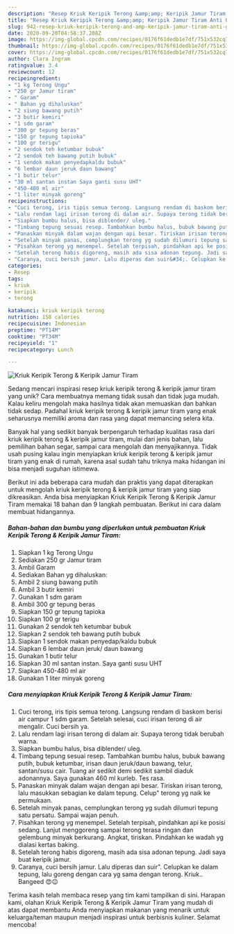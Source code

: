 ```yaml
---
description: "Resep Kriuk Keripik Terong &amp;amp; Keripik Jamur Tiram Anti Gagal"
title: "Resep Kriuk Keripik Terong &amp;amp; Keripik Jamur Tiram Anti Gagal"
slug: 942-resep-kriuk-keripik-terong-and-amp-keripik-jamur-tiram-anti-gagal
date: 2020-09-20T04:58:37.208Z
image: https://img-global.cpcdn.com/recipes/0176f61dedb1e7df/751x532cq70/kriuk-keripik-terong-keripik-jamur-tiram-foto-resep-utama.jpg
thumbnail: https://img-global.cpcdn.com/recipes/0176f61dedb1e7df/751x532cq70/kriuk-keripik-terong-keripik-jamur-tiram-foto-resep-utama.jpg
cover: https://img-global.cpcdn.com/recipes/0176f61dedb1e7df/751x532cq70/kriuk-keripik-terong-keripik-jamur-tiram-foto-resep-utama.jpg
author: Clara Ingram
ratingvalue: 3.4
reviewcount: 12
recipeingredient:
- "1 kg Terong Ungu"
- "250 gr Jamur tiram"
- " Garam"
- " Bahan yg dihaluskan"
- "2 siung bawang putih"
- "3 butir kemiri"
- "1 sdm garam"
- "300 gr tepung beras"
- "150 gr tepung tapioka"
- "100 gr terigu"
- "2 sendok teh ketumbar bubuk"
- "2 sendok teh bawang putih bubuk"
- "1 sendok makan penyedapkaldu bubuk"
- "6 lembar daun jeruk daun bawang"
- "1 butir telur"
- "30 ml santan instan Saya ganti susu UHT"
- "450-480 ml air"
- "1 liter minyak goreng"
recipeinstructions:
- "Cuci terong, iris tipis semua terong. Langsung rendam di baskom berisi air campur 1 sdm garam. Setelah selesai, cuci irisan terong di air mengalir. Cuci bersih ya."
- "Lalu rendam lagi irisan terong di dalam air. Supaya terong tidak berubah warna."
- "Siapkan bumbu halus, bisa diblender/ uleg."
- "Timbang tepung sesuai resep. Tambahkan bumbu halus, bubuk bawang putih, bubuk ketumbar, irisan daun jeruk/daun bawang, telur, santan/susu cair. Tuang air sedikit demi sedikit sambil diaduk adonannya. Saya gunakan 460 ml kurleb. Tes rasa."
- "Panaskan minyak dalam wajan dengan api besar. Tiriskan irisan terong, lalu masukkan sebagian ke dalam tepung. Celup&#34; terong yg naik ke permukaan."
- "Setelah minyak panas, cemplungkan terong yg sudah dilumuri tepung satu persatu. Sampai wajan penuh."
- "Pisahkan terong yg menempel. Setelah terpisah, pindahkan api ke posisi sedang. Lanjut menggoreng sampai terong terasa ringan dan gelembung minyak berkurang. Angkat, tiriskan. Pindahkan ke wadah yg dialasi kertas baking."
- "Setelah terong habis digoreng, masih ada sisa adonan tepung. Jadi saya buat keripik jamur."
- "Caranya, cuci bersih jamur. Lalu diperas dan suir&#34;. Celupkan ke dalam tepung, lalu goreng dengan cara yg sama dengan terong. Kriuk.. Bangeed 😍😉"
categories:
- Resep
tags:
- kriuk
- keripik
- terong

katakunci: kriuk keripik terong 
nutrition: 158 calories
recipecuisine: Indonesian
preptime: "PT14M"
cooktime: "PT34M"
recipeyield: "1"
recipecategory: Lunch

---
```



![Kriuk Keripik Terong &amp; Keripik Jamur Tiram](https://img-global.cpcdn.com/recipes/0176f61dedb1e7df/751x532cq70/kriuk-keripik-terong-keripik-jamur-tiram-foto-resep-utama.jpg)

Sedang mencari inspirasi resep kriuk keripik terong &amp; keripik jamur tiram yang unik? Cara membuatnya memang tidak susah dan tidak juga mudah. Kalau keliru mengolah maka hasilnya tidak akan memuaskan dan bahkan tidak sedap. Padahal kriuk keripik terong &amp; keripik jamur tiram yang enak seharusnya memiliki aroma dan rasa yang dapat memancing selera kita.

Banyak hal yang sedikit banyak berpengaruh terhadap kualitas rasa dari kriuk keripik terong &amp; keripik jamur tiram, mulai dari jenis bahan, lalu pemilihan bahan segar, sampai cara mengolah dan menyajikannya. Tidak usah pusing kalau ingin menyiapkan kriuk keripik terong &amp; keripik jamur tiram yang enak di rumah, karena asal sudah tahu triknya maka hidangan ini bisa menjadi suguhan istimewa.




Berikut ini ada beberapa cara mudah dan praktis yang dapat diterapkan untuk mengolah kriuk keripik terong &amp; keripik jamur tiram yang siap dikreasikan. Anda bisa menyiapkan Kriuk Keripik Terong &amp; Keripik Jamur Tiram memakai 18 bahan dan 9 langkah pembuatan. Berikut ini cara dalam membuat hidangannya.

<!--inarticleads1-->

##### Bahan-bahan dan bumbu yang diperlukan untuk pembuatan Kriuk Keripik Terong &amp; Keripik Jamur Tiram:

1. Siapkan 1 kg Terong Ungu
1. Sediakan 250 gr Jamur tiram
1. Ambil  Garam
1. Sediakan  Bahan yg dihaluskan:
1. Ambil 2 siung bawang putih
1. Ambil 3 butir kemiri
1. Gunakan 1 sdm garam
1. Ambil 300 gr tepung beras
1. Siapkan 150 gr tepung tapioka
1. Siapkan 100 gr terigu
1. Gunakan 2 sendok teh ketumbar bubuk
1. Siapkan 2 sendok teh bawang putih bubuk
1. Siapkan 1 sendok makan penyedap/kaldu bubuk
1. Siapkan 6 lembar daun jeruk/ daun bawang
1. Gunakan 1 butir telur
1. Siapkan 30 ml santan instan. Saya ganti susu UHT
1. Siapkan 450-480 ml air
1. Gunakan 1 liter minyak goreng




<!--inarticleads2-->

##### Cara menyiapkan Kriuk Keripik Terong &amp; Keripik Jamur Tiram:

1. Cuci terong, iris tipis semua terong. Langsung rendam di baskom berisi air campur 1 sdm garam. Setelah selesai, cuci irisan terong di air mengalir. Cuci bersih ya.
1. Lalu rendam lagi irisan terong di dalam air. Supaya terong tidak berubah warna.
1. Siapkan bumbu halus, bisa diblender/ uleg.
1. Timbang tepung sesuai resep. Tambahkan bumbu halus, bubuk bawang putih, bubuk ketumbar, irisan daun jeruk/daun bawang, telur, santan/susu cair. Tuang air sedikit demi sedikit sambil diaduk adonannya. Saya gunakan 460 ml kurleb. Tes rasa.
1. Panaskan minyak dalam wajan dengan api besar. Tiriskan irisan terong, lalu masukkan sebagian ke dalam tepung. Celup&#34; terong yg naik ke permukaan.
1. Setelah minyak panas, cemplungkan terong yg sudah dilumuri tepung satu persatu. Sampai wajan penuh.
1. Pisahkan terong yg menempel. Setelah terpisah, pindahkan api ke posisi sedang. Lanjut menggoreng sampai terong terasa ringan dan gelembung minyak berkurang. Angkat, tiriskan. Pindahkan ke wadah yg dialasi kertas baking.
1. Setelah terong habis digoreng, masih ada sisa adonan tepung. Jadi saya buat keripik jamur.
1. Caranya, cuci bersih jamur. Lalu diperas dan suir&#34;. Celupkan ke dalam tepung, lalu goreng dengan cara yg sama dengan terong. Kriuk.. Bangeed 😍😉




Terima kasih telah membaca resep yang tim kami tampilkan di sini. Harapan kami, olahan Kriuk Keripik Terong &amp; Keripik Jamur Tiram yang mudah di atas dapat membantu Anda menyiapkan makanan yang menarik untuk keluarga/teman maupun menjadi inspirasi untuk berbisnis kuliner. Selamat mencoba!
